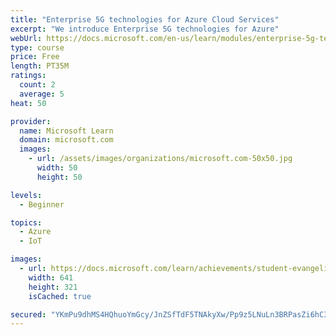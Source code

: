 ```yaml
---
title: "Enterprise 5G technologies for Azure Cloud Services"
excerpt: "We introduce Enterprise 5G technologies for Azure"
webUrl: https://docs.microsoft.com/en-us/learn/modules/enterprise-5g-technologies/
type: course
price: Free
length: PT35M
ratings:
  count: 2
  average: 5
heat: 50

provider:
  name: Microsoft Learn
  domain: microsoft.com
  images:
    - url: /assets/images/organizations/microsoft.com-50x50.jpg
      width: 50
      height: 50

levels:
  - Beginner

topics:
  - Azure
  - IoT

images:
  - url: https://docs.microsoft.com/learn/achievements/student-evangelism/5g-technologies-for-azure-cloud-services-social.png
    width: 641
    height: 321
    isCached: true

secured: "YKmPu9dhMS4HQhuoYmGcy/JnZSfTdF5TNAkyXw/Pp9z5LNuLn3BRPasZi6hC3paIQ27arMcVj8xEntA+VFc8ZeetFpNyQrYbD2PaYZEhX4UuTfouwIQtkd86rBtzYc1i6uOsBJvRCOOoOIqoj2ezqN6cc+WGGgMkTrSYS+P3yhIy8RWSWaEmAVi0YujUxA5l7wHe/cpByfsXwJHLh5Rs3K3Gt355hdLHCnnchKmSZPisEb18XvBan3wQbdQLtxLDGz5FYAEmfn5Qeccugig+ITPTxgnxRnIB65VHcREedYwHIUZRaYXeK3SXqGfqBzom89xEjW9jpuwyM5QWHawUCmbEmtm4oXTwWv+1fx4TMRfB5sfMGfJUTkYQVyQkXTiUcGp6/JHx+hM0ooX/wXw0hwBcRFXsc4oXlK78aXoPoNY=;AMqtDDD4QVwQwKwdsBU0Iw=="
---
```


